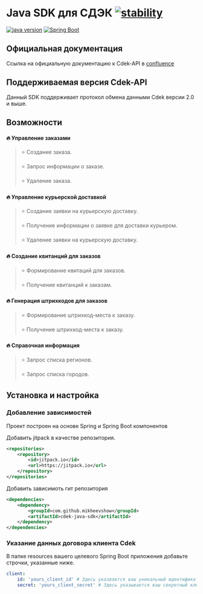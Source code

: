 # Java SDK для СДЭК [![stability][0]][1]

[![java version][2]][3] [![Spring Boot][4]][5]

## Официальная документация 
Ссылка на официальную документацию к Cdek-API в [confluence](https://confluence.cdek.ru/pages/viewpage.action?pageId=29923741)

## Поддерживаемая версия Cdek-API
Данный SDK поддерживает протокол обмена данными Cdek версии 2.0 и выше.

## Возможности

#### 🔥 Управление заказами

>⭐️ Создание заказа.
>
>⭐️ Запрос информации о заказе.
>
>⭐️ Удаление заказа.

#### 🔥 Управление курьерской доставкой 

>⭐️ Создание заявки на курьерскую доставку.
>
>⭐️ Получение информации о заявке для доставки курьером.
>
>⭐️ Удаление заявки на курьерскую доставку.

#### 🔥 Создание квитанций для заказов

>⭐️ Формирование квитаций для заказов.
>
>⭐️ Получение квитанций к заказам.

#### 🔥 Генерация штрихкодов для заказов

>⭐️ Формирование штрихкод-места к заказу.
>
>⭐️ Получение штрихкод-места к заказу.

#### 🔥 Справочная информация

>⭐️ Запрос списка регионов.
>
>⭐️ Запрос списка городов.


## Установка и настройка

### Добавление зависимостей
Проект построен на основе Spring и Spring Boot компонентов

Добавить jitpack в качестве репозитория.
```xml
<repositories>
    <repository>
        <id>jitpack.io</id>
        <url>https://jitpack.io</url>
    </repository>
</repositories>
```

Добавить зависимоть гит репозитория

```xml
<dependencies>
    <dependency>
        <groupId>com.github.mikheevshow</groupId>
        <artifactId>cdek-java-sdk</artifactId>
    </dependency>
</dependencies>
```

### Указание данных договора клиента Cdek

В папке resources вашего целевого Spring Boot приложения добавьте строчки, указанные ниже.

```yaml
client:
    id: 'yours_client_id' # Здесь указвается ваш уникальный идентификатор из договора
    secret: 'yours_client_secret' # Здесь указывается ваш секретный ключ из договора
```

[0]: https://img.shields.io/badge/stability-experemental-orange
[1]: https://nodejs.org/api/documentation.html#documentation_stability_index
[2]: https://img.shields.io/badge/java-11-blue
[3]: https://openjdk.java.net/projects/jdk/11/
[4]: https://img.shields.io/badge/Spring%20Boot-2.2.2.RELEASE-green
[5]: https://docs.spring.io/spring-boot/docs/2.2.2.RELEASE/reference/html/
